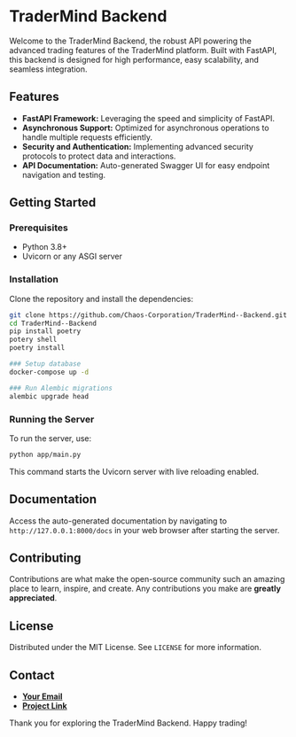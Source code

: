 # TraderMind Backend

Welcome to the TraderMind Backend, the robust API powering the advanced trading features of the TraderMind platform. Built with FastAPI, this backend is designed for high performance, easy scalability, and seamless integration.

## Features

- **FastAPI Framework:** Leveraging the speed and simplicity of FastAPI.
- **Asynchronous Support:** Optimized for asynchronous operations to handle multiple requests efficiently.
- **Security and Authentication:** Implementing advanced security protocols to protect data and interactions.
- **API Documentation:** Auto-generated Swagger UI for easy endpoint navigation and testing.

## Getting Started

### Prerequisites

- Python 3.8+
- Uvicorn or any ASGI server

### Installation

Clone the repository and install the dependencies:

```bash
git clone https://github.com/Chaos-Corporation/TraderMind--Backend.git
cd TraderMind--Backend
pip install poetry
potery shell
poetry install

### Setup database
docker-compose up -d

### Run Alembic migrations
alembic upgrade head
```

### Running the Server

To run the server, use:

```bash
python app/main.py
```

This command starts the Uvicorn server with live reloading enabled.

## Documentation

Access the auto-generated documentation by navigating to `http://127.0.0.1:8000/docs` in your web browser after starting the server.

## Contributing

Contributions are what make the open-source community such an amazing place to learn, inspire, and create. Any contributions you make are **greatly appreciated**.

## License

Distributed under the MIT License. See `LICENSE` for more information.

## Contact

- **[Your Email](mailto:muhammad.sharjeel@chaoscorporated.com)**
- **[Project Link](https://github.com/Chaos-Corporation/TraderMind--Backend)**

Thank you for exploring the TraderMind Backend. Happy trading!

```
